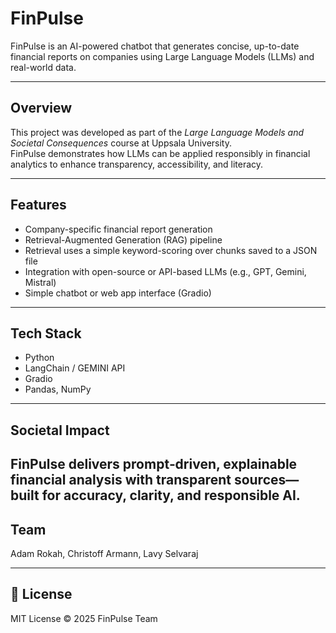 # FinPulse

FinPulse is an AI-powered chatbot that generates concise, up-to-date financial reports on companies using Large Language Models (LLMs) and real-world data.

---

## Overview
This project was developed as part of the *Large Language Models and Societal Consequences* course at Uppsala University.  
FinPulse demonstrates how LLMs can be applied responsibly in financial analytics to enhance transparency, accessibility, and literacy.

---

## Features
- Company-specific financial report generation  
- Retrieval-Augmented Generation (RAG) pipeline
- Retrieval uses a simple keyword-scoring over chunks saved to a JSON file 
- Integration with open-source or API-based LLMs (e.g., GPT, Gemini, Mistral)  
- Simple chatbot or web app interface (Gradio)  

---

## Tech Stack
- Python  
- LangChain / GEMINI API
- Gradio  
- Pandas, NumPy  

---

## Societal Impact
FinPulse delivers prompt‑driven, explainable financial analysis with transparent sources—built for accuracy, clarity, and responsible AI.
---

## Team
Adam Rokah, Christoff Armann, Lavy Selvaraj

---

## 📂 License
MIT License © 2025 FinPulse Team
